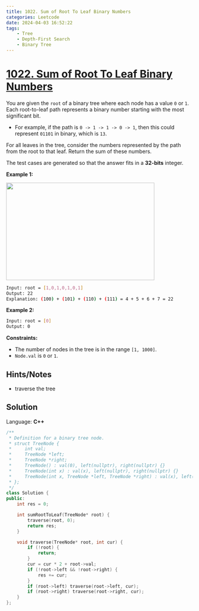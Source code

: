 ```yaml
---
title: 1022. Sum of Root To Leaf Binary Numbers
categories: Leetcode
date: 2024-04-03 16:52:22
tags:
    - Tree
    - Depth-First Search
    - Binary Tree
---
```


# [1022. Sum of Root To Leaf Binary Numbers](https://leetcode.com/problems/sum-of-root-to-leaf-binary-numbers/description/)

You are given the `root` of a binary tree where each node has a value `0` or `1`. Each root-to-leaf path represents a binary number starting with the most significant bit.

- For example, if the path is `0 -> 1 -> 1 -> 0 -> 1`, then this could represent `01101` in binary, which is `13`.

For all leaves in the tree, consider the numbers represented by the path from the root to that leaf. Return the sum of these numbers.

The test cases are generated so that the answer fits in a **32-bits**  integer.

**Example 1:**

<img alt="" src="https://assets.leetcode.com/uploads/2019/04/04/sum-of-root-to-leaf-binary-numbers.png" style="width: 400px; height: 263px;">

```bash
Input: root = [1,0,1,0,1,0,1]
Output: 22
Explanation: (100) + (101) + (110) + (111) = 4 + 5 + 6 + 7 = 22
```

**Example 2:**

```bash
Input: root = [0]
Output: 0
```

**Constraints:**

- The number of nodes in the tree is in the range `[1, 1000]`.
- `Node.val` is `0` or `1`.

## Hints/Notes

- traverse the tree

## Solution

Language: **C++**

```C++
/**
 * Definition for a binary tree node.
 * struct TreeNode {
 *     int val;
 *     TreeNode *left;
 *     TreeNode *right;
 *     TreeNode() : val(0), left(nullptr), right(nullptr) {}
 *     TreeNode(int x) : val(x), left(nullptr), right(nullptr) {}
 *     TreeNode(int x, TreeNode *left, TreeNode *right) : val(x), left(left), right(right) {}
 * };
 */
class Solution {
public:
    int res = 0;

    int sumRootToLeaf(TreeNode* root) {
        traverse(root, 0);
        return res;
    }

    void traverse(TreeNode* root, int cur) {
        if (!root) {
            return;
        }
        cur = cur * 2 + root->val;
        if (!root->left && !root->right) {
            res += cur;
        }
        if (root->left) traverse(root->left, cur);
        if (root->right) traverse(root->right, cur);
    }
};
```
